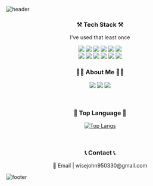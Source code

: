 ![header](https://capsule-render.vercel.app/api?type=soft&color=0:095579,100:a82da8&height=200&section=header&text=Hello!%20I'm%20Ji-han&fontSize=50&animation=blink)

<div align = "center">
  <h3> ⚒ Tech Stack ⚒</h3>
  <p>  I've used that least once  </p>
    <img src="https://img.shields.io/badge/Spring-6DB33F?style=flat-square&logo=spring&logoColor=black"/>
    <img src="https://img.shields.io/badge/Springboot-6DB33F?style=flat-square&logo=springboot&logoColor=black"/>
    <img src="https://img.shields.io/badge/Junit5-25A162?style=flat-square&logo=Junit5&logoColor=black"/>
    <img src="https://img.shields.io/badge/Node.js-339933?style=flat-square&logo=node.js&logoColor=black"/>
    <img src="https://img.shields.io/badge/Express-000000?style=flat-square&logo=express&logoColor=white"/>
    <img src="https://img.shields.io/badge/Nestjs-E0234E?style=flat-square&logo=nestjs&logoColor=white"/>
    <br>
    <img src="https://img.shields.io/badge/Javascript-F7DF1E?style=flat-square&logo=javascript&logoColor=black"/>
    <img src="https://img.shields.io/badge/Html5-E34F26?style=flat-square&logo=html5&logoColor=black"/>
    <img src="https://img.shields.io/badge/Css3-1572B6?style=flat-square&logo=css3&logoColor=black"/>
    <img src="https://img.shields.io/badge/Python-3776AB?style=flat-square&logo=python&logoColor=white"/>
    <img src="https://img.shields.io/badge/Mysql-4479A1?style=flat-square&logo=mysql&logoColor=white"/>
    <img src="https://img.shields.io/badge/MongoDB-47A248?style=flat-square&logo=mongodb&logoColor=white"/>
    
  </br>
  
  <h3> 🙍‍♂ About Me 🙍‍♂ </h3>
    <p>
      <a href="https://velog.io/@kjh950330/posts"><img src="https://img.shields.io/badge/Techblog-20C997?style=flat-square&logo=velog&logoColor=white"/></a>
      <a href="https://www.instagram.com/kkong_ji_95/"><img src="https://img.shields.io/badge/Instagram-E4405F?style=flat-square&logo=instagram&logoColor=white"/></a>  
      <a href="https://github.com/kkong-ji"><img src="https://hits.seeyoufarm.com/api/count/incr/badge.svg?url=https%3A%2F%2Fgithub.com%2Fkkong-ji%2Fhit-counter&count_bg=%2379C83D&title_bg=%23555555&icon=&icon_color=%23E7E7E7&title=hits&edge_flat=false"/></a>
    </p>
  </br>

  <h3> 🏅 Top Language 🏅 </h3>

[![Top Langs](https://github-readme-stats.vercel.app/api/top-langs/?username=kkong-ji&exclude_repo=codingtest&hide=css&layout=compact&theme=tokyonight)](https://github.com/anuraghazra/github-readme-stats)

   
  </br>
  <h3> 📞 Contact 📞 </h3>
    <p> 📧 Email | wisejohn950330@gmail.com </p>
</div>

![footer](https://capsule-render.vercel.app/api?type=soft&color=0:095579,100:a82da8&height=100&section=footer&fontSize=90)
